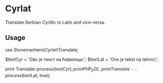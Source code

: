 # Cyrlat
Translate Serbian Cyrillic to Latin and vice-versa.

## Usage

use Stonemanhero\Cyrlat\Translate;

$textCyr = 'Ово је текст на ћирилици.';
$textLat = 'Ovo je tekst na latinici';

print Translate::process($textCyr);
print PHP_EOL;
print Translate::process($textLat, true);
